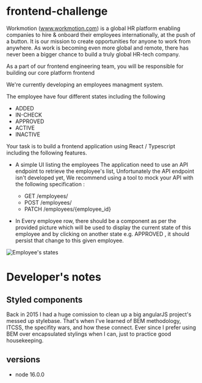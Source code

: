 # frontend-challenge

Workmotion (www.workmotion.com) is a global HR platform enabling companies to hire & onboard their employees internationally, at the push of a button. It is our mission to create opportunities for anyone to work from anywhere. As work is becoming even more global and remote, there has never been a bigger chance to build a truly global HR-tech company.


As a part of our frontend engineering team, you will be responsible for building our core platform frontend

We're currently developing an employees managment system.

The employee have four different states including the following
- ADDED
- IN-CHECK
- APPROVED
- ACTIVE
- INACTIVE

Your task is to build a frontend application using React / Typescript including the following features.

- A simple UI listing the employees
  The application need to use an API endpoint to retrieve the employee's list, Unfortunately the API endpoint isn't developed yet, We recommend using a tool to mock your API with the following specification :
  - GET /employees/
  - POST /employees/
  - PATCH /employees/{employee_id}

- In Every employee row, there should be a component as per the provided picture which will be used to display the current state of this employee and by clicking on another state e.g. APPROVED , it should persist that change to this given employee.


![Employee's states](https://github.com/peopleflw/frontend-challenge/blob/main/states.png?raw=true)

# Developer's notes

## Styled components

Back in 2015 I had a huge comission to clean up a big angularJS project's messed up stylebase.
That's when I've learned of BEM methodology, ITCSS, the specifity wars, and how these connect.
Ever since I prefer using BEM over encapsulated stylings when I can, just to practice good housekeeping.

## versions

- node 16.0.0
